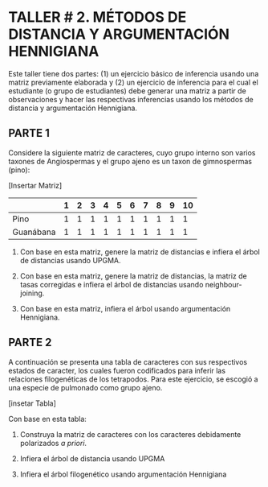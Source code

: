 # TALLER # 2. MÉTODOS DE DISTANCIA Y ARGUMENTACIÓN HENNIGIANA

Este taller tiene dos partes: (1) un ejercicio básico de inferencia usando una matriz previamente elaborada y (2) un ejercicio de inferencia para el cual el estudiante (o grupo de estudiantes) debe generar una matriz a partir de observaciones y hacer las respectivas inferencias usando los métodos de distancia y argumentación Hennigiana.

## PARTE 1

Considere la siguiente matriz de caracteres, cuyo grupo interno son varios taxones de Angiospermas y el grupo ajeno es un taxon de gimnospermas (pino):

[Insertar Matriz]

| |1|2|3|4|5|6|7|8|9|10|
|---|---|---|---|---|---|---|---|---|---|---|
|Pino|1|1|1|1|1|1|1|1|1|1|
|Guanábana|1|1|1|1|1|1|1|1|1|1|

1. Con base en esta matriz, genere la matriz de distancias e infiera el árbol de distancias usando UPGMA.

2. Con base en esta matriz, genere la matriz de distancias, la matriz de tasas corregidas e infiera el árbol de distancias usando neighbour-joining.

3. Con base en esta matriz, infiera el árbol usando argumentación Hennigiana.

## PARTE 2

A continuación se presenta una tabla de caracteres con sus respectivos estados de caracter, los cuales fueron codificados para inferir las relaciones filogenéticas de los tetrapodos. Para este ejercicio, se escogió a una especie de pulmonado como grupo ajeno.

[insetar Tabla]

Con base en esta tabla:

1. Construya la matriz de caracteres con los caracteres debidamente polarizados _a priori_.

2. Infiera el árbol de distancia usando UPGMA

3. Infiera el árbol filogenético usando argumentación Hennigiana



